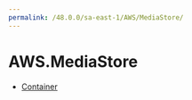 ```yaml
---
permalink: /48.0.0/sa-east-1/AWS/MediaStore/
---
```


# AWS.MediaStore



* [Container](Container.md)